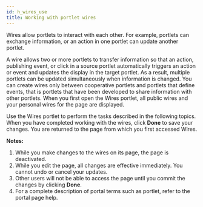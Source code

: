 ```yaml
---
id: h_wires_use
title: Working with portlet wires
---
```





Wires allow portlets to interact with each other. For example, portlets can exchange information, or an action in one portlet can update another portlet.

A wire allows two or more portlets to transfer information so that an action, publishing event, or click in a source portlet automatically triggers an action or event and updates the display in the target portlet. As a result, multiple portlets can be updated simultaneously when information is changed. You can create wires only between cooperative portlets and portlets that define events, that is portlets that have been developed to share information with other portlets. When you first open the Wires portlet, all public wires and your personal wires for the page are displayed.

Use the Wires portlet to perform the tasks described in the following topics. When you have completed working with the wires, click **Done** to save your changes. You are returned to the page from which you first accessed Wires.

**Notes:**

1.  While you make changes to the wires on its page, the page is deactivated.
2.  While you edit the page, all changes are effective immediately. You cannot undo or cancel your updates.
3.  Other users will not be able to access the page until you commit the changes by clicking **Done**.
4.  For a complete description of portal terms such as portlet, refer to the portal page help.

